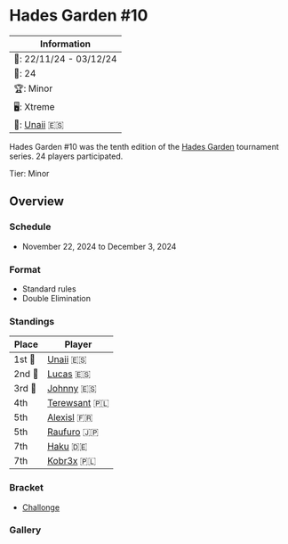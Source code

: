 # Hades Garden #10

|Information|
|-|
|:calendar:: 22/11/24 - 03/12/24|
|:busts_in_silhouette:: 24|
|:trophy:: Minor|
|:desktop_computer:: Xtreme|
|:1st_place_medal:: [Unaii](../../players/spanish/unaii.md) :es:|

Hades Garden #10 was the tenth edition of the [Hades Garden](hgmain.md) tournament series.
24 players participated.

Tier: Minor

## Overview

### Schedule
- November 22, 2024 to December 3, 2024

### Format
- Standard rules
- Double Elimination

### Standings

|Place|Player|
|-|-|
|1st :1st_place_medal:|[Unaii](../../players/spanish/unaii.md) :es:|
|2nd :2nd_place_medal:|[Lucas](../../players/spanish/lucas.md) :es:|
|3rd :3rd_place_medal:|[Johnny](../../players/spanish/johnny.md) :es:|
|4th|[Terewsant](../../players/polish/terewsant.md) :poland:|
|5th|[Alexisl](../../players/french/alexisl.md) :fr:|
|5th|[Raufuro](../../players/japanese/raufuro.md) :jp:|
|7th|[Haku](../../players/german/haku.md) :de:|
|7th|[Kobr3x](../../players/polish/kobr3x.md) :poland:|

### Bracket
- [Challonge](https://challonge.com/u8nrx4w4)

### Gallery